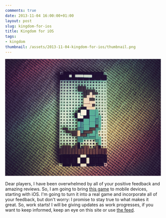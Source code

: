 ```yaml
---
comments: true
date: 2013-11-04 16:00:00+01:00
layout: post
slug: kingdom-for-ios
title: Kingdom for iOS
tags:
- kingdom
thumbnail: /assets/2013-11-04-kingdom-for-ios/thumbnail.png
---
```


![](/assets/2013-11-04-kingdom-for-ios/image.jpg)

Dear players, I have been overwhelmed by all of your positive feedback and amazing reviews. So, I am going to bring [this game](/2013/10/kingdom/) to mobile devices, starting with iOS. I'm going to turn it into a real game and incorporate all of your feedback, but don't worry: I promise to stay true to what makes it great. So, work starts! I will be giving updates as work progresses, if you want to keep informed, keep an eye on this site or use [the feed](/feed.xml).